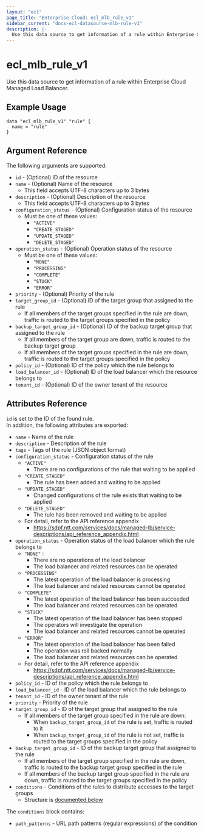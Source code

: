 ```yaml
---
layout: "ecl"
page_title: "Enterprise Cloud: ecl_mlb_rule_v1"
sidebar_current: "docs-ecl-datasource-mlb-rule-v1"
description: |-
  Use this data source to get information of a rule within Enterprise Cloud Managed Load Balancer.
---
```


# ecl\_mlb\_rule\_v1

Use this data source to get information of a rule within Enterprise Cloud Managed Load Balancer.

## Example Usage

```hcl
data "ecl_mlb_rule_v1" "rule" {
  name = "rule"
}
```

## Argument Reference

The following arguments are supported:

* `id` - (Optional) ID of the resource
* `name` - (Optional) Name of the resource
    * This field accepts UTF-8 characters up to 3 bytes
* `description` - (Optional) Description of the resource
    * This field accepts UTF-8 characters up to 3 bytes
* `configuration_status` - (Optional) Configuration status of the resource
    * Must be one of these values:
        * `"ACTIVE"`
        * `"CREATE_STAGED"`
        * `"UPDATE_STAGED"`
        * `"DELETE_STAGED"`
* `operation_status` - (Optional) Operation status of the resource
    * Must be one of these values:
        * `"NONE"`
        * `"PROCESSING"`
        * `"COMPLETE"`
        * `"STUCK"`
        * `"ERROR"`
* `priority` - (Optional) Priority of the rule
* `target_group_id` - (Optional) ID of the target group that assigned to the rule
    * If all members of the target groups specified in the rule are down, traffic is routed to the target groups specified in the policy
* `backup_target_group_id` - (Optional) ID of the backup target group that assigned to the rule
    * If all members of the target group are down, traffic is routed to the backup target group
    * If all members of the target groups specified in the rule are down, traffic is routed to the target groups specified in the policy
* `policy_id` - (Optional) ID of the policy which the rule belongs to
* `load_balancer_id` - (Optional) ID of the load balancer which the resource belongs to
* `tenant_id` - (Optional) ID of the owner tenant of the resource

## Attributes Reference

`id` is set to the ID of the found rule.<br>
In addition, the following attributes are exported:

* `name` - Name of the rule
* `description` - Description of the rule
* `tags` - Tags of the rule (JSON object format)
* `configuration_status` - Configuration status of the rule
    * `"ACTIVE"`
        * There are no configurations of the rule that waiting to be applied
    * `"CREATE_STAGED"`
        * The rule has been added and waiting to be applied
    * `"UPDATE_STAGED"`
        * Changed configurations of the rule exists that waiting to be applied
    * `"DELETE_STAGED"`
        * The rule has been removed and waiting to be applied
    * For detail, refer to the API reference appendix
        * https://sdpf.ntt.com/services/docs/managed-lb/service-descriptions/api_reference_appendix.html
* `operation_status` - Operation status of the load balancer which the rule belongs to
    * `"NONE"` :
        * There are no operations of the load balancer
        * The load balancer and related resources can be operated
    * `"PROCESSING"`
        * The latest operation of the load balancer is processing
        * The load balancer and related resources cannot be operated
    * `"COMPLETE"`
        * The latest operation of the load balancer has been succeeded
        * The load balancer and related resources can be operated
    * `"STUCK"`
        * The latest operation of the load balancer has been stopped
        * The operators will investigate the operation
        * The load balancer and related resources cannot be operated
    * `"ERROR"`
        * The latest operation of the load balancer has been failed
        * The operation was roll backed normally
        * The load balancer and related resources can be operated
    * For detail, refer to the API reference appendix
        * https://sdpf.ntt.com/services/docs/managed-lb/service-descriptions/api_reference_appendix.html
* `policy_id` - ID of the policy which the rule belongs to
* `load_balancer_id` - ID of the load balancer which the rule belongs to
* `tenant_id` - ID of the owner tenant of the rule
* `priority` - Priority of the rule
* `target_group_id` - ID of the target group that assigned to the rule
    * If all members of the target group specified in the rule are down:
        * When `backup_target_group_id` of the rule is set, traffic is routed to it
        * When `backup_target_group_id` of the rule is not set, traffic is routed to the target groups specified in the policy
* `backup_target_group_id` - ID of the backup target group that assigned to the rule
    * If all members of the target group specified in the rule are down, traffic is routed to the backup target group specified in the rule
    * If all members of the backup target group specified in the rule are down, traffic is routed to the target groups specified in the policy
* `conditions` - Conditions of the rules to distribute accesses to the target groups
    * Structure is [documented below](#conditions)

<a name="conditions"></a>The `conditions` block contains:

* `path_patterns` - URL path patterns (regular expressions) of the condition
